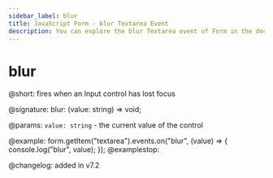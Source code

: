 ```yaml
---
sidebar_label: blur
title: JavaScript Form - blur Textarea Event 
description: You can explore the blur Textarea event of Form in the documentation of the DHTMLX JavaScript UI library. Browse developer guides and API reference, try out code examples and live demos, and download a free 30-day evaluation version of DHTMLX Suite 7.
---
```


# blur

@short: fires when an Input control has lost focus

@signature: blur: (value: string) => void;

@params:
`value: string` - the current value of the control

@example:
form.getItem("textarea").events.on("blur", (value) => {
    console.log("blur", value);
});
@examplestop:

@changelog: added in v7.2

